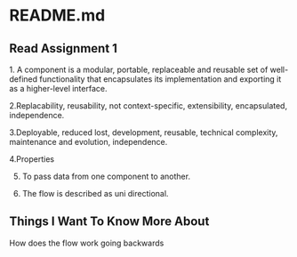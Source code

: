 # README.md

## Read Assignment 1

1. A component is a modular, portable, replaceable and reusable set of well-defined functionality that encapsulates its implementation and exporting it as a higher-level interface.

2.Replacability, reusability, not context-specific, extensibility, encapsulated, independence.

3.Deployable, reduced lost, development, reusable, technical complexity, maintenance and evolution, independence.

4.Properties

5. To pass data from one component to another.

6. The flow is described as uni directional.


## Things I Want To Know More About	

How does the flow work going backwards

